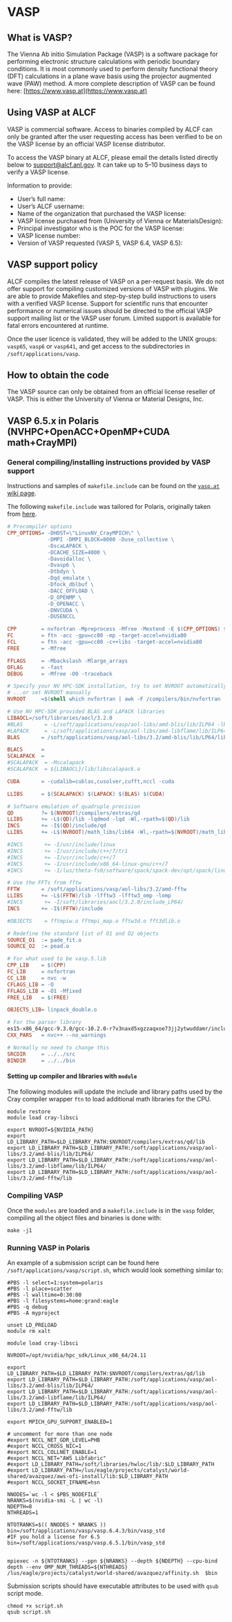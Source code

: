 # VASP

## What is VASP?
The Vienna Ab initio Simulation Package (VASP) is a software package for performing electronic structure calculations with periodic boundary conditions. It is most commonly used to perform density functional theory (DFT) calculations in a plane wave basis using the projector augmented wave (PAW) method. A more complete description of VASP can be found here: [https://www.vasp.at](https://www.vasp.at)

## Using VASP at ALCF
VASP is commercial software. Access to binaries compiled by ALCF can only be granted after the user requesting access has been verified to be on the VASP license by an official VASP license distributor.

To access the VASP binary at ALCF, please email the details listed directly below to [support@alcf.anl.gov](mailto:support@alcf.anl.gov). It can take up to 5–10 business days to verify a VASP license.

Information to provide:

- User’s full name:
- User’s ALCF username:
- Name of the organization that purchased the VASP license:
- VASP license purchased from (University of Vienna or MaterialsDesign):
- Principal investigator who is the POC for the VASP license:
- VASP license number:
- Version of VASP requested (VASP 5, VASP 6.4, VASP 6.5):

## VASP support policy
ALCF compiles the latest release of VASP on a per-request basis. We do not offer support for compiling customized versions of VASP with plugins. We are able to provide Makefiles and step-by-step build instructions to users with a verified VASP license. Support for scientific runs that encounter performance or numerical issues should be directed to the official VASP support mailing list or the VASP user forum. Limited support is available for fatal errors encountered at runtime.

Once the user licence is validated, they will be added to the UNIX groups: `vasp65`, `vasp6` or `vasp641`, and get access to the subdirectories in `/soft/applications/vasp`.

## How to obtain the code
The VASP source can only be obtained from an official license reseller of VASP. This is either the University of Vienna or Material Designs, Inc.

## VASP 6.5.x in Polaris (NVHPC+OpenACC+OpenMP+CUDA math+CrayMPI)

### General compiling/installing instructions provided by VASP support 
Instructions and samples of `makefile.include` can be found on the [`vasp.at` wiki page](https://www.vasp.at/wiki/index.php/Makefile.include#NVIDIA_HPC-SDK_for_CPU_and_GPU).

The following `makefile.include` was tailored for Polaris, originally taken from [here](https://www.vasp.at/wiki/index.php/Makefile.include.nvhpc_omp_acc).

```makefile
# Precompiler options
CPP_OPTIONS= -DHOST=\"LinuxNV_CrayMPICH\" \
             -DMPI -DMPI_BLOCK=8000 -Duse_collective \
             -DscaLAPACK \
             -DCACHE_SIZE=4000 \
             -Davoidalloc \
             -Dvasp6 \
             -Dtbdyn \
             -Dqd_emulate \
             -Dfock_dblbuf \
             -DACC_OFFLOAD \
             -D_OPENMP \
             -D_OPENACC \
             -DNVCUDA \
             -DUSENCCL

CPP        = nvfortran -Mpreprocess -Mfree -Mextend -E $(CPP_OPTIONS) $*$(FUFFIX)  > $*$(SUFFIX)
FC         = ftn -acc -gpu=cc80 -mp -target-accel=nvidia80
FCL        = ftn -acc -gpu=cc80 -c++libs -target-accel=nvidia80
FREE       = -Mfree

FFLAGS     = -Mbackslash -Mlarge_arrays
OFLAG      = -fast
DEBUG      = -Mfree -O0 -traceback

# Specify your NV HPC-SDK installation, try to set NVROOT automatically
# ...or set NVROOT manually
NVROOT     =$(shell which nvfortran | awk -F /compilers/bin/nvfortran '{ print $$1 }')

# Use NV HPC-SDK provided BLAS and LAPACK libraries
LIBAOCL=/soft/libraries/aocl/3.2.0
#BLAS       = -L/soft/applications/vasp/aol-libs/amd-blis/lib/ILP64 -lblis-mt
#LAPACK     = -L/soft/applications/vasp/aol-libs/amd-libflame/lib/ILP64 -lflame
BLAS       = /soft/applications/vasp/aol-libs/3.2/amd-blis/lib/LP64/libblis-mt.aLAPACK     = /soft/applications/vasp/aol-libs/3.2/amd-libflame/lib/LP64/libflame.a

BLACS      =
SCALAPACK  =
#SCALAPACK  = -Mscalapack
#SCALAPACK  = ${LIBAOCL}/lib/libscalapack.a

CUDA       = -cudalib=cublas,cusolver,cufft,nccl -cuda

LLIBS      = $(SCALAPACK) $(LAPACK) $(BLAS) $(CUDA)

# Software emulation of quadruple precision
QD         ?= $(NVROOT)/compilers/extras/qd
LLIBS      += -L$(QD)/lib -lqdmod -lqd -Wl,-rpath=$(QD)/lib
INCS       += -I$(QD)/include/qd
LLIBS      += -L$(NVROOT)/math_libs/lib64 -Wl,-rpath=$(NVROOT)/math_libs/lib64

#INCS       += -I/usr/include/linux
#INCS       += -I/usr/include/c++/7/tr1
#INCS       += -I/usr/include/c++/7
#INCS       += -I/usr/include/x86_64-linux-gnu/c++/7
#INCS       += -I/lus/theta-fs0/software/spack/spack-dev/opt/spack/linux-sles15-x86_64/gcc-9.3.0/gcc-10.2.0-r7v3naxd5xgzzaqxoe73jj2ytwuddamr/lib/gcc/x86_64-pc-linux-gnu/10.2.0/include/

# Use the FFTs from fftw
FFTW       = /soft/applications/vasp/aol-libs/3.2/amd-fftw
LLIBS      += -L$(FFTW)/lib -lfftw3 -lfftw3_omp -lomp
#INCS       += -I/soft/libraries/aocl/3.2.0/include_LP64/
INCS       += -I$(FFTW)/include

#OBJECTS    = fftmpiw.o fftmpi_map.o fftw3d.o fft3dlib.o

# Redefine the standard list of O1 and O2 objects
SOURCE_O1  := pade_fit.o
SOURCE_O2  := pead.o

# For what used to be vasp.5.lib
CPP_LIB    = $(CPP)
FC_LIB     = nvfortran
CC_LIB     = nvc -w
CFLAGS_LIB = -O
FFLAGS_LIB = -O1 -Mfixed
FREE_LIB   = $(FREE)

OBJECTS_LIB= linpack_double.o

# For the parser library
es15-x86_64/gcc-9.3.0/gcc-10.2.0-r7v3naxd5xgzzaqxoe73jj2ytwuddamr/include/c++/10.2.0/x86_64-pc-linux-gnu -I/lus/theta-fs0/software/spack/spack-dev/opt/spack/linux-sles15-x86_64/gcc-9.3.0/gcc-10.2.0-r7v3naxd5xgzzaqxoe73jj2ytwuddamr/lib/gcc/x86_64-pc-linux-gnu/10.2.0/include -I/lus/theta-fs0/software/spack/spack-dev/opt/spack/linux-sles15-x86_64/gcc-9.3.0/gcc-10.2.0-r7v3naxd5xgzzaqxoe73jj2ytwuddamr/lib/gcc/x86_64-pc-linux-gnu/10.2.0/include-fixed/
CXX_PARS   = nvc++ --no_warnings

# Normally no need to change this
SRCDIR     = ../../src
BINDIR     = ../../bin
```

#### Setting up compiler and libraries with `module`

The following modules will update the include and library paths used by the Cray compiler wrapper `ftn` to load additional math libraries for the CPU.

```
module restore
module load cray-libsci

export NVROOT=${NVIDIA_PATH}
export LD_LIBRARY_PATH=$LD_LIBRARY_PATH:$NVROOT/compilers/extras/qd/lib
export LD_LIBRARY_PATH=$LD_LIBRARY_PATH:/soft/applications/vasp/aol-libs/3.2/amd-blis/lib/ILP64/
export LD_LIBRARY_PATH=$LD_LIBRARY_PATH:/soft/applications/vasp/aol-libs/3.2/amd-libflame/lib/ILP64/
export LD_LIBRARY_PATH=$LD_LIBRARY_PATH:/soft/applications/vasp/aol-libs/3.2/amd-fftw/lib

```

### Compiling VASP
Once the `modules` are loaded and a `makefile.include` is in the `vasp` folder, compiling all the object files and binaries is done with:

``` 
make -j1
```

### Running VASP in Polaris

An example of a submission script can be found here `/soft/applications/vasp/script.sh`, which would look something similar to:

``` example-script.sh#!/bin/sh
#PBS -l select=1:system=polaris
#PBS -l place=scatter
#PBS -l walltime=0:30:00
#PBS -l filesystems=home:grand:eagle
#PBS -q debug
#PBS -A myproject

unset LD_PRELOAD
module rm xalt

module load cray-libsci

NVROOT=/opt/nvidia/hpc_sdk/Linux_x86_64/24.11

export LD_LIBRARY_PATH=$LD_LIBRARY_PATH:$NVROOT/compilers/extras/qd/lib
export LD_LIBRARY_PATH=$LD_LIBRARY_PATH:/soft/applications/vasp/aol-libs/3.2/amd-blis/lib/ILP64/
export LD_LIBRARY_PATH=$LD_LIBRARY_PATH:/soft/applications/vasp/aol-libs/3.2/amd-libflame/lib/ILP64/
export LD_LIBRARY_PATH=$LD_LIBRARY_PATH:/soft/applications/vasp/aol-libs/3.2/amd-fftw/lib

export MPICH_GPU_SUPPORT_ENABLED=1

# uncomment for more than one node
#export NCCL_NET_GDR_LEVEL=PHB
#export NCCL_CROSS_NIC=1
#export NCCL_COLLNET_ENABLE=1
#export NCCL_NET="AWS Libfabric"
#export LD_LIBRARY_PATH=/soft/libraries/hwloc/lib/:$LD_LIBRARY_PATH
#export LD_LIBRARY_PATH=/lus/eagle/projects/catalyst/world-shared/avazquez/aws-ofi-install/lib:$LD_LIBRARY_PATH
#export NCCL_SOCKET_IFNAME=hsn

NNODES=`wc -l < $PBS_NODEFILE`
NRANKS=$(nvidia-smi -L | wc -l)
NDEPTH=8
NTHREADS=1

NTOTRANKS=$(( NNODES * NRANKS ))
bin=/soft/applications/vasp/vasp.6.4.3/bin/vasp_std
#IF you hold a license for 6.5
bin=/soft/applications/vasp/vasp.6.5.1/bin/vasp_std


mpiexec -n ${NTOTRANKS} --ppn ${NRANKS} --depth ${NDEPTH} --cpu-bind depth --env OMP_NUM_THREADS=${NTHREADS} /lus/eagle/projects/catalyst/world-shared/avazquez/affinity.sh  $bin
```

Submission scripts should have executable attributes to be used with `qsub` script mode.

```
chmod +x script.sh
qsub script.sh
```
